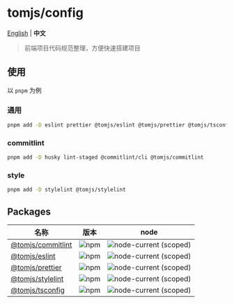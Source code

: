 # tomjs/config

[English](./README.md) | **中文**

> 前端项目代码规范整理，方便快速搭建项目

## 使用

以 `pnpm` 为例

### 通用

```bash
pnpm add -D eslint prettier @tomjs/eslint @tomjs/prettier @tomjs/tsconfig
```

### commitlint

```bash
pnpm add -D husky lint-staged @commitlint/cli @tomjs/commitlint
```

### style

```bash
pnpm add -D stylelint @tomjs/stylelint
```

## Packages

| 名称 | 版本 | node |
| --- | --- | --- |
| [@tomjs/commitlint](./packages/commitlint/README.md) | ![npm](https://img.shields.io/npm/v/@tomjs/commitlint) | ![node-current (scoped)](https://img.shields.io/node/v/@tomjs/commitlint) |
| [@tomjs/eslint](./packages/eslint/README.md) | ![npm](https://img.shields.io/npm/v/@tomjs/eslint) | ![node-current (scoped)](https://img.shields.io/node/v/@tomjs/eslint) |
| [@tomjs/prettier](./packages/prettier/README.md) | ![npm](https://img.shields.io/npm/v/@tomjs/prettier) | ![node-current (scoped)](https://img.shields.io/node/v/@tomjs/prettier) |
| [@tomjs/stylelint](./packages/stylelint/README.md) | ![npm](https://img.shields.io/npm/v/@tomjs/stylelint) | ![node-current (scoped)](https://img.shields.io/node/v/@tomjs/stylelint) |
| [@tomjs/tsconfig](./packages/tsconfig/README.md) | ![npm](https://img.shields.io/npm/v/@tomjs/tsconfig) | ![node-current (scoped)](https://img.shields.io/node/v/@tomjs/tsconfig) |

